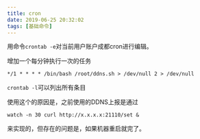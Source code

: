 ```yaml
---
title: cron
date: 2019-06-25 20:32:02
tags: [基础命令]
---
```


用命令`crontab -e`对当前用户账户成都cron进行编辑。

增加一个每分钟执行一次的任务

```
*/1 * * * * /bin/bash /root/ddns.sh > /dev/null 2 > /dev/null
```

`crontab -l`可以列出所有条目

使用这个的原因是，之前使用的DDNS上报是通过

```shell
watch -n 30 curl http://x.x.x.x:21110/set &
```

来实现的，但存在的问题是，如果机器重启就完了。

